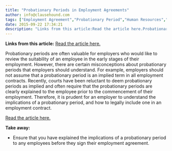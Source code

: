 ```yaml
---
title: "Probationary Periods in Employment Agreements"
author: info@clausehound.com
tags: ["Employment Agreement","Probationary Period","Human Resources","info@clausehound.com"]
date: 2015-09-22 17:34:21
description: "Links from this article:Read the article here.Probationary periods are often valuable for employers who would like to review the suitabilit..."
---
```


**Links from this article:**
[Read the article here.](http://www.bcbusiness.ca/your-business/myths-about-employee-probation-periods)

Probationary periods are often valuable for employers who would like to review the suitability of an employee in the early stages of their employment. However, there are certain misconceptions about probationary periods that employers should understand. For example, employers should not assume that a probationary period is an implied term in all employment contracts. Recently, courts have been reluctant to deem probationary periods as implied and often require that the probationary periods are clearly explained to the employee prior to the commencement of their employment. Therefore, it is prudent for an employer to understand the implications of a probationary period, and how to legally include one in an employment contract.

[Read the article here.](http://www.bcbusiness.ca/your-business/myths-about-employee-probation-periods)

 

**Take away:**
- Ensure that you have explained the implications of a probationary period to any employees before they sign their employment agreement.
